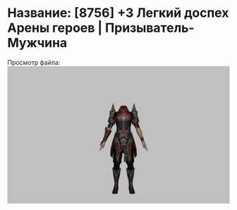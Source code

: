 # Название: [8756] +3 Легкий доспех Арены героев | Призыватель-Мужчина

Просмотр файла:
![p080031.png](p080031.png)